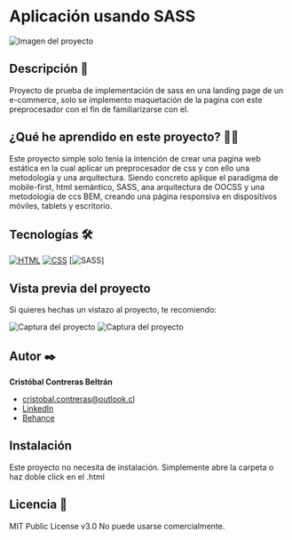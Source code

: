 # Aplicación usando SASS
![Imagen del proyecto](https://github.com/AsCraftC/ssas-aplication/blob/master/assets/Header.png?raw=true)

## Descripción 📑
Proyecto de prueba de implementación de sass en una landing page de un e-commerce, solo se implemento maquetación de la pagina con este preprocesador con el fin de familiarizarse con el.

## ¿Qué he aprendido en este proyecto? 🙇🏻 
Este proyecto simple solo tenia la intención de crear una pagina web estática en la cual aplicar un preprocesador de css y con ello una metodología y una arquitectura. Siendo concreto aplique el paradigma de mobile-first, html semántico, SASS, ana arquitectura de OOCSS y una metodología de ccs BEM, creando una página responsiva en dispositivos móviles, tablets y escritorio.

## Tecnologías 🛠
<!-- Iconos sacados de: https://github.com/hendrasob/badges/blob/master/README.md y https://github.com/alexandresanlim/Badges4-README.md-Profile -->
[![HTML](https://img.shields.io/badge/HTML5-E34F26?style=for-the-badge&logo=html5&logoColor=white)](https://es.wikipedia.org/wiki/HTML5)
[![CSS](https://img.shields.io/badge/CSS3-1572B6?style=for-the-badge&logo=css3&logoColor=white)](https://es.wikipedia.org/wiki/CSS)
[![SASS](https://img.shields.io/badge/Sass-CC6699?style=for-the-badge&logo=sass&logoColor=white)]


## Vista previa del proyecto
Si quieres hechas un vistazo al proyecto, te recomiendo:

![Captura del proyecto](https://github.com/AsCraftC/ssas-aplication/blob/master/assets/img-1.png?raw=true)
![Captura del proyecto](https://github.com/AsCraftC/ssas-aplication/blob/master/assets/img-2.png?raw=true)

## Autor ✒️
**Cristóbal Contreras Beltrán**

* [cristobal.contreras@outlook.cl](cristobal.contreras@outlook.cl)
* [LinkedIn](https://www.linkedin.com/in/cristobal-contreras-beltran/)
* [Behance](https://www.behance.net/AsCraftC)

## Instalación 
Este proyecto no necesita de instalación. Simplemente abre la carpeta o haz doble click en el .html
  
## Licencia 📄
MIT Public License v3.0
No puede usarse comercialmente.